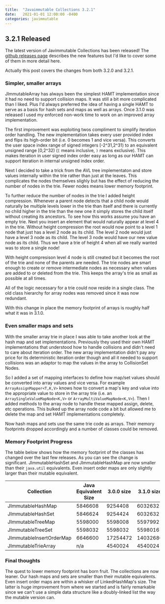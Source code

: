 ```yaml
---
title:  "Javaimmutable Collections 3.2.1"
date:   2021-01-01 12:00:00 -0400
categories: javimmutable
---
```

## 3.2.1 Released

The latest version of Javimmutable Collections has been released!  The [github releases page](https://github.com/brianburton/java-immutable-collections/releases) describes the new features but I'd like to cover some of them in more detail here.

Actually this post covers the changes from both 3.2.0 and 3.2.1. 

### Simpler, smaller arrays

JImmutableArray has always been the simplest HAMT implementation since it had no need to support collision maps.  It was still a bit more complicated than I liked.  Plus I'd always preferred the idea of having a single HAMT to serve as a basis for hash sets and maps as well as arrays.  Once 3.1.0 was released I used my enforced non-work time to work on an improved array implementation.

The first improvement was exploiting twos compliment to simplify iteration order handling.  The new implementation takes every user provided index and flips its high-order bit (i.e. 0 becomes 1 and vice versa).  This converts the user space index range of signed integers [-2^31,2^31) to an equivalent unsigned range [0,2^32) (`[` means inclusive, `)` means exclusive).  This makes iteration in user signed index order easy as long as our HAMT can support iteration in internal unsigned index order.

Next I decided to take a trick from the AVL tree implementaton and store values internally within the trie rather than just at the leaves.  This complicates the nodes themselves slighly but has the effect of reducing the number of nodes in the trie.  Fewer nodes means lower memory footprint.

To further reduce the number of nodes in the trie I added height compression.  Whenever a parent node detects that a child node would naturally be multiple levels lower in the trie than itself and there is currently no child higher in the trie than the new one it simply stores the child itself without creating its ancestors.  To see how this works assume you have an empty trie.  Next you insert an element that would naturally appear at level 4 in the trie.  Without height compression the root would now point to a level 1 node that just has a level 2 node as its child.  The level 2 node would just have a level 3 node as its child.  The level 3 node would have our new value node as its child.  Thus we have a trie of height 4 when all we really wanted was to store a single node!

With height compresison level 4 node is still created but it becomes the root of the trie and none of the parents are needed. The trie nodes are smart enough to create or remove intermediate nodes as necessary when values are added to or deleted from the trie.  This keeps the array's trie as small as possible at all times.

All of the logic necessary for a trie could now reside in a single class.  The old class hierarchy for array nodes was removed since it was now redundant.

With this change in place the memory footprint of arrays is roughly half what it was in 3.1.0.

### Even smaller maps and sets

With the smaller array trie in place I was able to take another look at the hash map and set implementations.  Previously they used their own HAMT implementations that understood how to handle collisions and didn't need to care about iteration order.  The new array implementation didn't pay any price for its deterministic iteration order though and all it needed to support collisions was an adaptor to map the values in the array to CollisionSet Nodes.

So I added a set of mapping interfaces to define how map/set values should be converted into array values and vice versa.  For example `ArrayAssignMapper<T,K,V>` knows how to convert a map's key and value into the appropriate value to store in the array trie (i.e. an `ArraySingleValueMapNode<K,V>` or `ArrayMultiValueMapNode<K,V>`).  Then I added methods to the array node to handle these mapped assign, delete, etc operations.  This bulked up the array node code a bit but allowed me to delete the map and set HAMT implementations completely.

Now hash maps and sets use the same trie code as arrays.  Their memory footprints dropped accordingly and a number of classes could be removed.

### Memory Footprint Progress

The table below shows how the memory footprint of the classes has changed over the last few releases.  As you can see the change is significant.  JImmutableHashSet and JImmutableHashMap are now smaller than their `java.util` equivalents.   Even insert order maps are only slightly larger than their mutable equivalent.

Collection | Java Equivalent Size | 3.0.0 size | 3.1.0 size | 3.2.1 size | % of Java Size
---|---|---|---|---|---
JImmutableHashMap | 5846608 | 9254408 | 6032632 | 4512936 | 77%
JImmutableHashSet | 5846624 | 9254424 | 6032632 | 3712936 | 64%
JImmutableTreeMap | 5598000 | 5598008 | 5597992 | 5597992 | 100%
JImmutableTreeSet | 5598032 | 5598032 | 5598016 | 5598016 | 100%
JImmutableInsertOrderMap | 6646600 | 17254472 | 14032680 | 7440512 | 112%
JImmutableTrieArray | n/a | 4540024 | 4540024 | 2112904 | n/a


### Final thoughts

The quest to lower memory footprint has born fruit.  The collections are now leaner.  Our hash maps and sets are smaller than their mutable equivalents.  Even insert order maps are within a whisker of LinkedHashMap's size.  The latter is huge improvement from where we started and is fairly remarkable since we can't use a simple data structure like a doubly-linked list the way the mutable version can.

